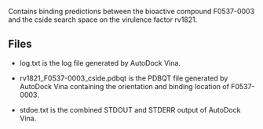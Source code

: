 Contains binding predictions between the bioactive compound F0537-0003 and the cside search space on the virulence factor rv1821.

## Files

- log.txt is the log file generated by AutoDock Vina.

- rv1821_F0537-0003_cside.pdbqt is the PDBQT file generated by AutoDock Vina containing the orientation and binding location of F0537-0003.

- stdoe.txt is the combined STDOUT and STDERR output of AutoDock Vina.

